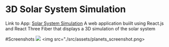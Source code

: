 # 3D Solar System Simulation
Link to App: [Solar System Simulation](https://3d-solar-system-simulation-1.netlify.app/)
A web application buiilt using React.js and React Three Fiber that displays a 3D simulation of the solar system

#Screenshots
<img src="./src/assets/space.gif"/>
<img src="./src/assets/planets_screenshot.png>